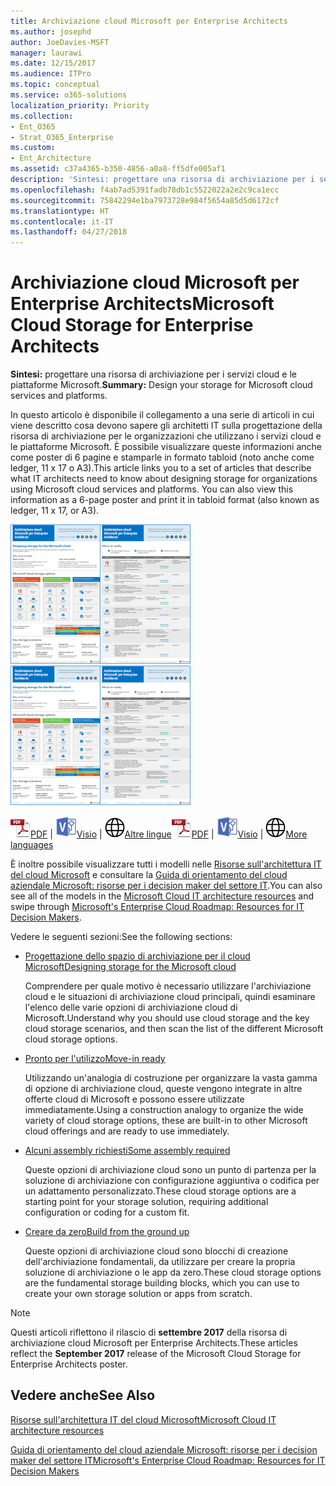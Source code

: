 ```yaml
---
title: Archiviazione cloud Microsoft per Enterprise Architects
ms.author: josephd
author: JoeDavies-MSFT
manager: laurawi
ms.date: 12/15/2017
ms.audience: ITPro
ms.topic: conceptual
ms.service: o365-solutions
localization_priority: Priority
ms.collection:
- Ent_O365
- Strat_O365_Enterprise
ms.custom:
- Ent_Architecture
ms.assetid: c37a4365-b350-4856-a0a8-ff5dfe005af1
description: 'Sintesi: progettare una risorsa di archiviazione per i servizi cloud e le piattaforme Microsoft.'
ms.openlocfilehash: f4ab7ad5391fadb78db1c5522022a2e2c9ca1ecc
ms.sourcegitcommit: 75842294e1ba7973728e984f5654a85d5d6172cf
ms.translationtype: HT
ms.contentlocale: it-IT
ms.lasthandoff: 04/27/2018
---
```

# <a name="microsoft-cloud-storage-for-enterprise-architects"></a><span data-ttu-id="040cf-103">Archiviazione cloud Microsoft per Enterprise Architects</span><span class="sxs-lookup"><span data-stu-id="040cf-103">Microsoft Cloud Storage for Enterprise Architects</span></span>

 <span data-ttu-id="040cf-104">**Sintesi:** progettare una risorsa di archiviazione per i servizi cloud e le piattaforme Microsoft.</span><span class="sxs-lookup"><span data-stu-id="040cf-104">**Summary:** Design your storage for Microsoft cloud services and platforms.</span></span>
  
<span data-ttu-id="040cf-p101">In questo articolo è disponibile il collegamento a una serie di articoli in cui viene descritto cosa devono sapere gli architetti IT sulla progettazione della risorsa di archiviazione per le organizzazioni che utilizzano i servizi cloud e le piattaforme Microsoft. È possibile visualizzare queste informazioni anche come poster di 6 pagine e stamparle in formato tabloid (noto anche come ledger, 11 x 17 o A3).</span><span class="sxs-lookup"><span data-stu-id="040cf-p101">This article links you to a set of articles that describe what IT architects need to know about designing storage for organizations using Microsoft cloud services and platforms. You can also view this information as a 6-page poster and print it in tabloid format (also known as ledger, 11 x 17, or A3).</span></span>
  
<span data-ttu-id="040cf-107">[![Immagine di scorrimento per modello di archiviazione del cloud Microsoft](images/0d4e2eb9-1109-4b3b-bf9e-2f3eff2e2cc4.png)  
](https://www.microsoft.com/download/details.aspx?id=49552)</span><span class="sxs-lookup"><span data-stu-id="040cf-107">[![Thumb image for Microsoft cloud storage model](images/0d4e2eb9-1109-4b3b-bf9e-2f3eff2e2cc4.png)  
](https://www.microsoft.com/download/details.aspx?id=49552)</span></span>
  
<span data-ttu-id="040cf-108">![File PDF](images/ITPro_Other_PDFicon.png)[PDF](https://go.microsoft.com/fwlink/p/?linkid=842079) | ![File Visio](images/ITPro_Other_VisioIcon.jpg)[Visio](https://go.microsoft.com/fwlink/p/?linkid=842080) | ![Visualizzare una pagina con le versioni in altre lingue](images/e16c992d-b0f8-48ae-bf44-db7a9fcaab9e.png)[Altre lingue](https://www.microsoft.com/download/details.aspx?id=49552)</span><span class="sxs-lookup"><span data-stu-id="040cf-108">![PDF file](images/ITPro_Other_PDFicon.png)[PDF](https://go.microsoft.com/fwlink/p/?linkid=842079) | ![Visio file](images/ITPro_Other_VisioIcon.jpg)[Visio](https://go.microsoft.com/fwlink/p/?linkid=842080) | ![See a page with versions in additional languages](images/e16c992d-b0f8-48ae-bf44-db7a9fcaab9e.png)[More languages](https://www.microsoft.com/download/details.aspx?id=49552)</span></span>
  
<span data-ttu-id="040cf-109">È inoltre possibile visualizzare tutti i modelli nelle [Risorse sull'architettura IT del cloud Microsoft](microsoft-cloud-it-architecture-resources.md) e consultare la [Guida di orientamento del cloud aziendale Microsoft: risorse per i decision maker del settore IT](https://aka.ms/cloudarchitecture).</span><span class="sxs-lookup"><span data-stu-id="040cf-109">You can also see all of the models in the [Microsoft Cloud IT architecture resources](microsoft-cloud-it-architecture-resources.md) and swipe through [Microsoft's Enterprise Cloud Roadmap: Resources for IT Decision Makers](https://aka.ms/cloudarchitecture).</span></span>
  
<span data-ttu-id="040cf-110">Vedere le seguenti sezioni:</span><span class="sxs-lookup"><span data-stu-id="040cf-110">See the following sections:</span></span>
  
- [<span data-ttu-id="040cf-111">Progettazione dello spazio di archiviazione per il cloud Microsoft</span><span class="sxs-lookup"><span data-stu-id="040cf-111">Designing storage for the Microsoft cloud</span></span>](designing-storage-for-the-microsoft-cloud.md)
    
    <span data-ttu-id="040cf-112">Comprendere per quale motivo è necessario utilizzare l'archiviazione cloud e le situazioni di archiviazione cloud principali, quindi esaminare l'elenco delle varie opzioni di archiviazione cloud di Microsoft.</span><span class="sxs-lookup"><span data-stu-id="040cf-112">Understand why you should use cloud storage and the key cloud storage scenarios, and then scan the list of the different Microsoft cloud storage options.</span></span>
    
- [<span data-ttu-id="040cf-113">Pronto per l'utilizzo</span><span class="sxs-lookup"><span data-stu-id="040cf-113">Move-in ready</span></span>](move-in-ready.md)
    
    <span data-ttu-id="040cf-114">Utilizzando un'analogia di costruzione per organizzare la vasta gamma di opzione di archiviazione cloud, queste vengono integrate in altre offerte cloud di Microsoft e possono essere utilizzate immediatamente.</span><span class="sxs-lookup"><span data-stu-id="040cf-114">Using a construction analogy to organize the wide variety of cloud storage options, these are built-in to other Microsoft cloud offerings and are ready to use immediately.</span></span>
    
- [<span data-ttu-id="040cf-115">Alcuni assembly richiesti</span><span class="sxs-lookup"><span data-stu-id="040cf-115">Some assembly required</span></span>](some-assembly-required.md)
    
    <span data-ttu-id="040cf-116">Queste opzioni di archiviazione cloud sono un punto di partenza per la soluzione di archiviazione con configurazione aggiuntiva o codifica per un adattamento personalizzato.</span><span class="sxs-lookup"><span data-stu-id="040cf-116">These cloud storage options are a starting point for your storage solution, requiring additional configuration or coding for a custom fit.</span></span>
    
- [<span data-ttu-id="040cf-117">Creare da zero</span><span class="sxs-lookup"><span data-stu-id="040cf-117">Build from the ground up</span></span>](build-from-the-ground-up.md)
    
    <span data-ttu-id="040cf-118">Queste opzioni di archiviazione cloud sono blocchi di creazione dell'archiviazione fondamentali, da utilizzare per creare la propria soluzione di archiviazione o le app da zero.</span><span class="sxs-lookup"><span data-stu-id="040cf-118">These cloud storage options are the fundamental storage building blocks, which you can use to create your own storage solution or apps from scratch.</span></span>
    
> [!NOTE]
> <span data-ttu-id="040cf-119">Questi articoli riflettono il rilascio di **settembre 2017** della risorsa di archiviazione cloud Microsoft per Enterprise Architects.</span><span class="sxs-lookup"><span data-stu-id="040cf-119">These articles reflect the **September 2017** release of the Microsoft Cloud Storage for Enterprise Architects poster.</span></span>
  
## <a name="see-also"></a><span data-ttu-id="040cf-120">Vedere anche</span><span class="sxs-lookup"><span data-stu-id="040cf-120">See Also</span></span>

[<span data-ttu-id="040cf-121">Risorse sull'architettura IT del cloud Microsoft</span><span class="sxs-lookup"><span data-stu-id="040cf-121">Microsoft Cloud IT architecture resources</span></span>](microsoft-cloud-it-architecture-resources.md)

[<span data-ttu-id="040cf-122">Guida di orientamento del cloud aziendale Microsoft: risorse per i decision maker del settore IT</span><span class="sxs-lookup"><span data-stu-id="040cf-122">Microsoft's Enterprise Cloud Roadmap: Resources for IT Decision Makers</span></span>](https://sway.com/FJ2xsyWtkJc2taRD)



